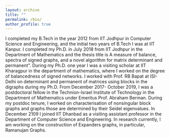 ```yaml
---
layout: archive
title: ""
permalink: /bio/
author_profile: true
---
```


I completed my B.Tech in the year 2012 from IIT Jodhpur in Computer Science
and Engineering, and the initial two years of B.Tech I was at IIT Kanpur.
I completed my Ph.D. in July 2018 from IIT Jodhpur in the Department of
Mathematics and the thesis title is A measure of balance, spectra of signed
graphs, and a novel algorithm for matrix determinant and permanent". During
my Ph.D. one year I was a visiting scholar at IIT Kharagpur in the department of
mathematics, where I worked on the degree of balancedness of signed networks. I worked
with Prof. RB Bapat at ISI- Delhi on determinant and permanent of matrices
using blocks in the digraphs during my Ph.D. From December 2017- October
2019, I was a postdoctoral fellow in the Technion-Israel Institute of Technology
in the Department of Mathematics under Emeritus Prof. Abraham Berman.
During my postdoc tenure, I worked on characterisation of nonsingular block
graphs and graphs those are determined by their Seidel eigenvalues. In December
2109 I joined IIT Dhanbad as a visiting assistant professor in the Department
of Computer Science and Engineering. In research currently, I am working on
the construction of Expanders graphs, in particular, Ramanujan Graphs.  
